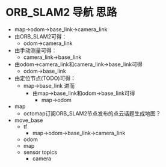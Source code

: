 # ORB_SLAM2 导航 思路



- map->odom->base_link->camera_link
- 由ORB_SLAM2可得：
  - odom->camera_link
- 由手动测量可得：
  - camera_link->base_link
- 由odom->camera_link和camera_link->base_link可得
  - odom->base_link
- 由定位节点(TODO)可得：
  - map->base_link 进而
    - 由map->base_link和odom->base_link可得
      - map->odom
- map
  - octomap订阅ORB_SLAM2节点发布的点云话题生成地图？
- move_base
  - tf
    - map->odom->base_link->camera_link
  - odom
  - map
  - sensor topics
    - camera


